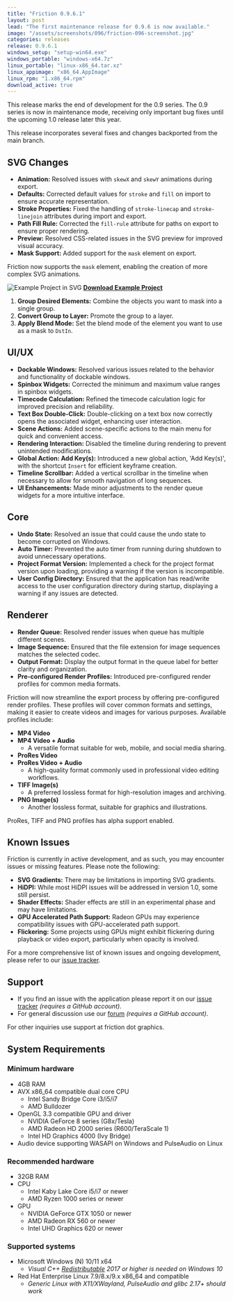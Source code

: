 ```yaml
---
title: "Friction 0.9.6.1"
layout: post
lead: "The first maintenance release for 0.9.6 is now available."
image: "/assets/screenshots/096/friction-096-screenshot.jpg"
categories: releases
release: 0.9.6.1
windows_setup: "setup-win64.exe"
windows_portable: "windows-x64.7z"
linux_portable: "linux-x86_64.tar.xz"
linux_appimage: "x86_64.AppImage"
linux_rpm: "1.x86_64.rpm"
download_active: true
---
```


This release marks the end of development for the 0.9 series. The 0.9 series is now in maintenance mode, receiving only important bug fixes until the upcoming 1.0 release later this year.

This release incorporates several fixes and changes backported from the main branch.

## SVG Changes

* **Animation:** Resolved issues with `skewX` and `skewY` animations during export.
* **Defaults:** Corrected default values for `stroke` and `fill` on import to ensure accurate representation.
* **Stroke Properties:** Fixed the handling of `stroke-linecap` and `stroke-linejoin` attributes during import and export.
* **Path Fill Rule:** Corrected the `fill-rule` attribute for paths on export to ensure proper rendering.
* **Preview:** Resolved CSS-related issues in the SVG preview for improved visual accuracy.
* **Mask Support:** Added support for the `mask` element on export.

Friction now supports the `mask` element, enabling the creation of more complex SVG animations.

![Example Project in SVG](https://friction.graphics/assets/tutorials/tutorial-masking.svg)
**[Download Example Project](https://friction.graphics/assets/tutorials/tutorial-masking.friction)**

1. **Group Desired Elements:** Combine the objects you want to mask into a single group.
2. **Convert Group to Layer:** Promote the group to a layer.
3. **Apply Blend Mode:** Set the blend mode of the element you want to use as a mask to `DstIn`.

## UI/UX

* **Dockable Windows:** Resolved various issues related to the behavior and functionality of dockable windows.
* **Spinbox Widgets:** Corrected the minimum and maximum value ranges in spinbox widgets.
* **Timecode Calculation:** Refined the timecode calculation logic for improved precision and reliability.
* **Text Box Double-Click:** Double-clicking on a text box now correctly opens the associated widget, enhancing user interaction.
* **Scene Actions:** Added scene-specific actions to the main menu for quick and convenient access.
* **Rendering Interaction:** Disabled the timeline during rendering to prevent unintended modifications.
* **Global Action: Add Key(s):** Introduced a new global action, 'Add Key(s)', with the shortcut `Insert` for efficient keyframe creation.
* **Timeline Scrollbar:** Added a vertical scrollbar in the timeline when necessary to allow for smooth navigation of long sequences.
* **UI Enhancements:** Made minor adjustments to the render queue widgets for a more intuitive interface.

## Core

* **Undo State:** Resolved an issue that could cause the undo state to become corrupted on Windows.
* **Auto Timer:** Prevented the auto timer from running during shutdown to avoid unnecessary operations.
* **Project Format Version:** Implemented a check for the project format version upon loading, providing a warning if the version is incompatible.
* **User Config Directory:** Ensured that the application has read/write access to the user configuration directory during startup, displaying a warning if any issues are detected.

## Renderer

* **Render Queue:** Resolved render issues when queue has multiple different scenes.
* **Image Sequence:** Ensured that the file extension for image sequences matches the selected codec.
* **Output Format:** Display the output format in the queue label for better clarity and organization.
* **Pre-configured Render Profiles:** Introduced pre-configured render profiles for common media formats.

Friction will now streamline the export process by offering pre-configured render profiles. These profiles will cover common formats and settings, making it easier to create videos and images for various purposes. Available profiles include:

* **MP4 Video**
* **MP4 Video + Audio**
  * A versatile format suitable for web, mobile, and social media sharing.
* **ProRes Video**
* **ProRes Video + Audio**
  * A high-quality format commonly used in professional video editing workflows.
* **TIFF Image(s)**
  * A preferred lossless format for high-resolution images and archiving.
* **PNG Image(s)**
  * Another lossless format, suitable for graphics and illustrations.

ProRes, TIFF and PNG profiles has alpha support enabled.

## Known Issues

Friction is currently in active development, and as such, you may encounter issues or missing features. Please note the following:

* **SVG Gradients:** There may be limitations in importing SVG gradients.
* **HiDPI:** While most HiDPI issues will be addressed in version 1.0, some still persist.
* **Shader Effects:** Shader effects are still in an experimental phase and may have limitations.
* **GPU Accelerated Path Support:** Radeon GPUs may experience compatibility issues with GPU-accelerated path support.
* **Flickering:** Some projects using GPUs might exhibit flickering during playback or video export, particularly when opacity is involved.

For a more comprehensive list of known issues and ongoing development, please refer to our [issue tracker](https://github.com/friction2d/friction/issues).

## Support

* If you find an issue with the application please report it on our [issue tracker](https://github.com/friction2d/friction/issues) *(requires a GitHub account)*.
* For general discussion use our [forum](https://github.com/orgs/friction2d/discussions) *(requires a GitHub account)*.

For other inquiries use support at friction dot graphics.

## System Requirements

### Minimum hardware

* 4GB RAM
* AVX x86_64 compatible dual core CPU
  * Intel Sandy Bridge Core i3/i5/i7
  * AMD Bulldozer
* OpenGL 3.3 compatible GPU and driver
  * NVIDIA GeForce 8 series (G8x/Tesla)
  * AMD Radeon HD 2000 series (R600/TeraScale 1)
  * Intel HD Graphics 4000 (Ivy Bridge)
* Audio device supporting WASAPI on Windows and PulseAudio on Linux

### Recommended hardware

* 32GB RAM
* CPU
  * Intel Kaby Lake Core i5/i7 or newer
  * AMD Ryzen 1000 series or newer
* GPU
  * NVIDIA GeForce GTX 1050 or newer
  * AMD Radeon RX 560 or newer
  * Intel UHD Graphics 620 or newer

### Supported systems

* Microsoft Windows (N) 10/11 x64
  * *Visual C++ [Redistributable](https://aka.ms/vs/17/release/vc_redist.x64.exe) 2017 or higher is needed on Windows 10*
* Red Hat Enterprise Linux 7.9/8.x/9.x x86_64 and compatible
  * *Generic Linux with X11/XWayland, PulseAudio and glibc 2.17+ should work*
